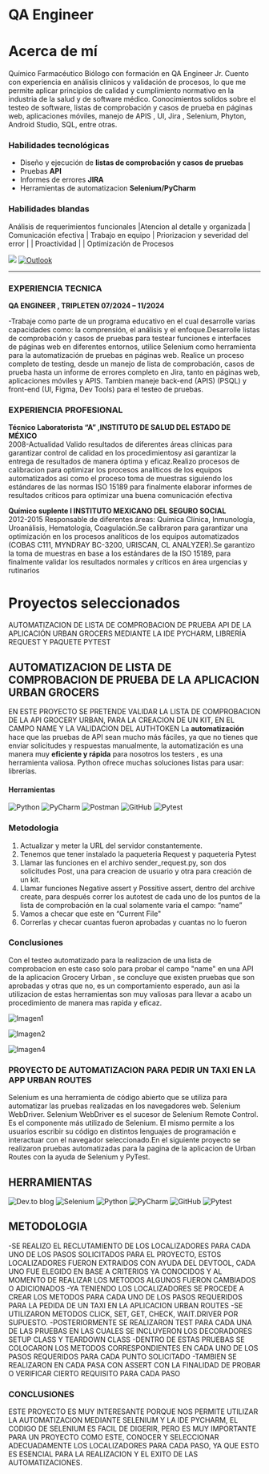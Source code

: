 # QA Engineer
# Acerca de mí

Químico Farmacéutico Biólogo con formación en QA Engineer Jr. Cuento con experiencia en análisis clínicos y validación de procesos, lo que me permite aplicar principios de calidad y cumplimiento normativo en la industria de la salud y de software médico. 
Conocimientos solidos sobre el testeo de software, listas de comprobación y casos de prueba en páginas web, aplicaciones móviles, manejo de APIS , UI, Jira , Selenium, Phyton, Android Studio, SQL, entre otras.

### Habilidades tecnológicas
- Diseño y ejecución de **listas de comprobación y casos de pruebas**
- Pruebas   **API**
- Informes de errores **JIRA**
- Herramientas de automatizacion **Selenium/PyCharm**

### Habilidades blandas
Análisis de requerimientos funcionales |Atencion al detalle y organizada  | Comunicación efectiva | Trabajo en equipo | Priorizacion y severidad del error |  | Proactividad |  | Optimización de Procesos

<!-- PARA HACER QUE EL LINK ABRA EN OTRA PESTAÑA
<a href="https://www.linkedin.com/in/www.linkedin.com/in/rosa-evelin-guzm%C3%A1n-valencia-735449333/" target="_blank">
  <img src="https://img.shields.io/badge/linkedin-%230077B5.svg?style=for-the-badge&logo=linkedin&logoColor=white" alt="LinkedIn">
</a>-->
[![](https://img.shields.io/badge/LinkedIn-0077B5?style=for-the-badge&logo=linkedin&logoColor=white)](https://www.linkedin.com/in/rosa-evelin-guzm%C3%A1n-valencia-735449333/
)
[![Outlook](https://img.shields.io/badge/Microsoft_Outlook-295F98?style=for-the-badge&logo=microsoft-outlook&logoColor=white)](rosag:evevale_@hotmail.com)

* * *

### EXPERIENCIA TECNICA

 **QA ENGINEER , TRIPLETEN   07/2024 – 11/2024**

-Trabaje como parte de un programa educativo en el cual desarrolle varias capacidades como: la comprensión, el análisis y el enfoque.Desarrolle listas de comprobación y casos de pruebas para testear funciones e interfaces de páginas web en diferentes entornos, utilice Selenium como herramienta para la automatización de pruebas en páginas web.
Realice un proceso completo de testing, desde un manejo de lista de comprobación, casos de prueba hasta un informe de errores completo en Jira, tanto en páginas web, aplicaciones móviles y APIS.
Tambien maneje back-end (APIS) (PSQL) y front-end (UI, Figma, Dev Tools) para el testeo de pruebas.

### EXPERIENCIA PROFESIONAL

**Técnico Laboratorista “A” ,INSTITUTO DE SALUD DEL ESTADO DE MÉXICO**             
2008-Actualidad
Valido resultados de diferentes áreas clínicas para garantizar control de calidad en los procedimientosy asi garantizar la entrega de resultados de manera óptima y eficaz.Realizo procesos de calibracion para optimizar los procesos analíticos de los equipos automatizados asi como el proceso toma de muestras siguiendo los estándares de las normas ISO 15189 para finalmente elaborar informes de resultados críticos para optimizar una buena comunicación efectiva

**Químico suplente  l  INSTITUTO MEXICANO DEL SEGURO SOCIAL**                                       
2012-2015
Responsable de diferentes áreas: Química Clínica, Inmunología, Uroanálisis, Hematología, Coagulación.Se calibraron para garantizar una optimización en los procesos analíticos de los equipos automatizados (COBAS C111, MYNDRAY BC-3200, URISCAN, CL ANALYZER).Se garantizo la toma de muestras en base a los estándares de la ISO 15189, para finalmente validar los resultados normales y críticos en área urgencias y rutinarios

# Proyectos seleccionados
AUTOMATIZACION DE LISTA DE COMPROBACION DE PRUEBA API DE LA APLICACIÓN URBAN GROCERS MEDIANTE LA IDE PYCHARM, LIBRERÍA REQUEST Y PAQUETE PYTEST

## AUTOMATIZACION DE LISTA DE COMPROBACION DE PRUEBA DE LA APLICACION URBAN GROCERS 
EN ESTE PROYECTO SE PRETENDE VALIDAR LA LISTA DE COMPROBACION DE LA API GROCERY URBAN, PARA LA CREACION DE UN KIT, EN EL CAMPO NAME Y LA VALIDACION DEL AUTHTOKEN
La **automatización** hace que las pruebas de API sean mucho más fáciles, ya que no tienes que enviar solicitudes y respuestas manualmente, la automatización es una manera muy **eficiente y rápida** para nosotros los testers , es una herramienta valiosa. Python ofrece muchas soluciones listas para usar: librerías.

#### Herramientas 
![Python](https://img.shields.io/badge/python-357ebd?style=for-the-badge&logo=python&logoColor=white)
![PyCharm](https://img.shields.io/badge/pycharm-143?style=for-the-badge&logo=pycharm&logoColor=black&color=black&labelColor=green)
![Postman](https://img.shields.io/badge/Postman-FF6C37?style=for-the-badge&logo=postman&logoColor=white)
![GitHub](https://img.shields.io/badge/github-%23121011.svg?style=for-the-badge&logo=github&logoColor=white)
![Pytest](https://img.shields.io/badge/pytest-%23ffffff.svg?style=for-the-badge&logo=pytest&logoColor=2f9fe3)

### Metodologia
1.	Actualizar y meter la URL del servidor constantemente.
2.	Tenemos que tener instalado la paqueteria Request y paqueteria Pytest
3.	Llamar las funciones en el archivo sender_request.py, son dos solicitudes Post, una para creacion de usuario y otra para creación de un kit.
4.	Llamar funciones Negative assert y Possitive assert, dentro del archive create, para después correr los autotest de cada uno de los puntos de la lista de comprobación en la cual solamente varia el campo: “name”
5.	Vamos a checar que este en “Current File"
6.	Correrlas y checar cuantas fueron aprobadas y cuantas no lo fueron

### Conclusiones
Con el testeo automatizado para la realizacion de una lista de comprobacion en este caso solo para probar el campo "name" en una API de la aplicacion Grocery Urban , se concluye que existen pruebas que son aprobadas y otras que no, es un comportamiento esperado, aun asi la utilizacion de estas herramientas son muy valiosas para llevar a acabo un procedimiento de manera mas rapida y eficaz.



![Imagen1](https://github.com/user-attachments/assets/5631277d-9400-4072-9015-dd07ec07c0a4)


![Imagen2](https://github.com/user-attachments/assets/90f50dd1-3a1d-4e33-b08d-a40a89664a23)

![Imagen4](https://github.com/user-attachments/assets/418e17fb-ed37-492a-af3b-be5cdbfbc7fb)



### PROYECTO DE AUTOMATIZACION PARA PEDIR UN TAXI EN LA APP URBAN ROUTES
Selenium es una herramienta de código abierto que se utiliza para automatizar las pruebas realizadas en los navegadores web.
Selenium WebDriver. Selenium WebDriver es el sucesor de Selenium Remote Control. Es el componente más utilizado de Selenium. El mismo permite a los usuarios escribir su código en distintos lenguajes de programación e interactuar con el navegador seleccionado.En el siguiente proyecto se realizaron pruebas automatizadas para la pagina de la aplicacion de Urban Routes con la ayuda de Selenium y PyTest.

## HERRAMIENTAS
![Dev.to blog](https://img.shields.io/badge/dev.to-0A0A0A?style=for-the-badge&logo=dev.to&logoColor=white)
![Selenium](https://img.shields.io/badge/-selenium-%43B02A?style=for-the-badge&logo=selenium&logoColor=white)
![Python](https://img.shields.io/badge/python-357ebd?style=for-the-badge&logo=python&logoColor=white)
![PyCharm](https://img.shields.io/badge/pycharm-143?style=for-the-badge&logo=pycharm&logoColor=black&color=black&labelColor=green)
![GitHub](https://img.shields.io/badge/github-%23121011.svg?style=for-the-badge&logo=github&logoColor=white)
![Pytest](https://img.shields.io/badge/pytest-%23ffffff.svg?style=for-the-badge&logo=pytest&logoColor=2f9fe3)


## METODOLOGIA
-SE REALIZO EL RECLUTAMIENTO DE LOS LOCALIZADORES PARA CADA UNO DE LOS PASOS SOLICITADOS PARA EL PROYECTO, ESTOS LOCALIZADORES FUERON EXTRAIDOS CON AYUDA DEL DEVTOOL, CADA UNO FUE ELEGIDO EN BASE A CRITERIOS YA CONOCIDOS Y AL MOMENTO DE REALIZAR LOS METODOS ALGUNOS FUERON CAMBIADOS O ADICIONADOS
-YA TENIENDO LOS LOCALIZADORES SE PROCEDE A CREAR LOS METODOS PARA CADA UNO DE LOS PASOS REQUERIDOS PARA LA PEDIDA DE UN TAXI EN LA APLICACION URBAN ROUTES
-SE UTILIZARON METODOS CLICK, SET, GET, CHECK, WAIT.DRIVER POR SUPUESTO.
-POSTERIORMENTE  SE REALIZARON TEST PARA CADA UNA DE LAS PRUEBAS EN LAS CUALES SE INCLUYERON LOS DECORADORES SETUP CLASS Y TEARDOWN CLASS
-DENTRO DE ESTAS PRUEBAS SE COLOCARON LOS METODOS CORRESPONDIENTES EN CADA UNO DE LOS PASOS REQUERIDOS PARA CADA PUNTO SOLICITADO
-TAMBIEN SE REALIZARON EN CADA PASA CON ASSERT CON LA FINALIDAD DE PROBAR O VERIFICAR  CIERTO REQUISITO PARA CADA PASO
### CONCLUSIONES
ESTE PROYECTO ES MUY INTERESANTE PORQUE NOS PERMITE UTILIZAR LA AUTOMATIZACION MEDIANTE SELENIUM Y LA IDE PYCHARM, EL CODIGO DE SELENIUM ES FACIL DE DIGERIR, PERO ES MUY IMPORTANTE PARA UN PROYECTO COMO ESTE, CONOCER Y SELECCIONAR ADECUADAMENTE LOS LOCALIZADORES PARA CADA PASO, YA QUE ESTO ES ESENCIAL PARA LA REALIZACION Y EL EXITO DE LAS AUTOMATIZACIONES.







